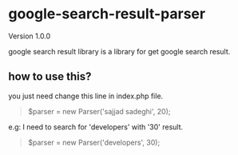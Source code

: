 # google-search-result-parser

Version 1.0.0

google search result library is a library for get google search result.

## how to use this?

you just need change this line in index.php file.


>$parser = new Parser('sajjad sadeghi', 20);


e.g:
I need to search for 'developers' with '30' result.

>$parser = new Parser('developers', 30);

